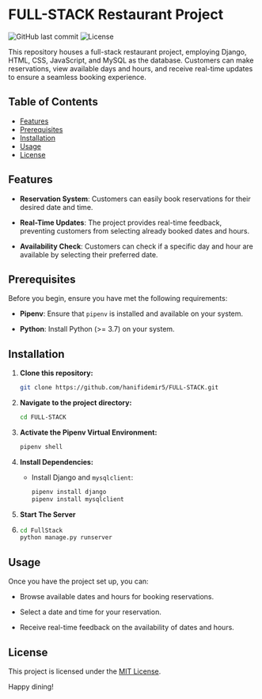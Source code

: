 # FULL-STACK Restaurant Project

![GitHub last commit](https://img.shields.io/github/last-commit/hanifidemir5/FULL-STACK)
![License](https://img.shields.io/badge/license-MIT-blue)

This repository houses a full-stack restaurant project, employing Django, HTML, CSS, JavaScript, and MySQL as the database. Customers can make reservations, view available days and hours, and receive real-time updates to ensure a seamless booking experience.

## Table of Contents

- [Features](#features)
- [Prerequisites](#prerequisites)
- [Installation](#installation)
- [Usage](#usage)
- [License](#license)

## Features

- **Reservation System**: Customers can easily book reservations for their desired date and time.

- **Real-Time Updates**: The project provides real-time feedback, preventing customers from selecting already booked dates and hours.

- **Availability Check**: Customers can check if a specific day and hour are available by selecting their preferred date.

## Prerequisites

Before you begin, ensure you have met the following requirements:

- **Pipenv**: Ensure that `pipenv` is installed and available on your system.

- **Python**: Install Python (>= 3.7) on your system.

## Installation

1. **Clone this repository:**

   ```bash
   git clone https://github.com/hanifidemir5/FULL-STACK.git
   ```

2. **Navigate to the project directory:**

   ```bash
   cd FULL-STACK
   ```

3. **Activate the Pipenv Virtual Environment:**

   ```bash
   pipenv shell
   ```

4. **Install Dependencies:**

   - Install Django and `mysqlclient`:

     ```bash
     pipenv install django
     pipenv install mysqlclient
     ```
5. **Start The Server**
6. 
     ```bash
     cd FullStack
     python manage.py runserver
     ```
## Usage

Once you have the project set up, you can:

- Browse available dates and hours for booking reservations.

- Select a date and time for your reservation.

- Receive real-time feedback on the availability of dates and hours.

## License

This project is licensed under the [MIT License](LICENSE).

Happy dining!
```
